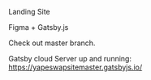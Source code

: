 Landing Site

Figma + Gatsby.js

Check out master branch. 

Gatsby cloud Server up and running: 
https://yapeswapsitemaster.gatsbyjs.io/
